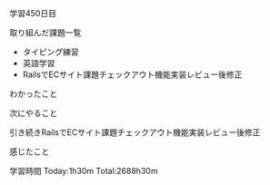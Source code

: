 学習450日目

取り組んだ課題一覧

- タイピング練習
- 英語学習
- RailsでECサイト課題チェックアウト機能実装レビュー後修正

わかったこと

次にやること

引き続きRailsでECサイト課題チェックアウト機能実装レビュー後修正

感じたこと

学習時間 Today:1h30m Total:2688h30m